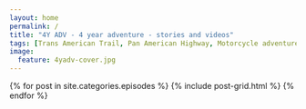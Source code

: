 ```yaml
---
layout: home
permalink: /
title: "4Y ADV - 4 year adventure - stories and videos"
tags: [Trans American Trail, Pan American Highway, Motorcycle adventure]
image:
  feature: 4yadv-cover.jpg
---
```


<div class="tiles">
{% for post in site.categories.episodes %}
  {% include post-grid.html %}
{% endfor %}
</div><!-- /.tiles -->
